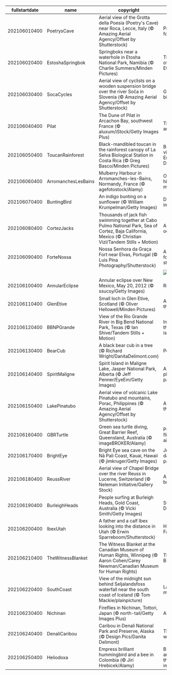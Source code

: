 |fullstartdate|name|copyright|title|image|
|--|--|--|--|--|
202106010400|PoetrysCave|Aerial view of the Grotta della Poesia (Poetry's Cave) near Roca, Lecce, Italy (© Amazing Aerial Agency/Offset by Shutterstock)|Pretty poetic for a pit|![](/en-CA/2021/06/202106010400PoetrysCave.jpg)|
202106020400|EstoshaSpringbok|Springboks near a waterhole in Etosha National Park, Namibia (© Charlie Summers/Minden Pictures)|The dry days of winter in Etosha|![](/en-CA/2021/06/202106020400EstoshaSpringbok.jpg)|
202106030400|SocaCycles|Aerial view of cyclists on a wooden suspension bridge over the river Soča in Slovenia (© Amazing Aerial Agency/Offset by Shutterstock)|Get on your bike and ride|![](/en-CA/2021/06/202106030400SocaCycles.jpg)|
202106040400|Pilat|The Dune of Pilat in Arcachon Bay, southwest France (© aluxum/iStock/Getty Images Plus)|Through thick and thin|![](/en-CA/2021/06/202106040400Pilat.jpg)|
202106050400|ToucanRainforest|Black-mandibled toucan in the rainforest canopy of La Selva Biological Station in Costa Rica (© Greg Basco/Minden Pictures)|Bird’s-eye view on World Environment Day|![](/en-CA/2021/06/202106050400ToucanRainforest.jpg)|
202106060400|ArromanchesLesBains|Mulberry Harbour in Arromanches-les-Bains, Normandy, France (© agefotostock/Alamy)|On this shore, history was made|![](/en-CA/2021/06/202106060400ArromanchesLesBains.jpg)|
202106070400|BuntingBird|An indigo bunting on a sunflower (© William Krumpelman/Getty Images)|Dressed to impress|![](/en-CA/2021/06/202106070400BuntingBird.jpg)|
202106080400|CortezJacks|Thousands of jack fish swimming together at Cabo Pulmo National Park, Sea of Cortez, Baja California, Mexico (© Christian Vizl/Tandem Stills + Motion)|A day for our oceans|![](/en-CA/2021/06/202106080400CortezJacks.jpg)|
202106090400|ForteNossa|Nossa Senhora da Graça Fort near Elvas, Portugal (© Luis Pina Photography/Shutterstock)|A Portuguese fort takes a star turn|![](/en-CA/2021/06/202106090400ForteNossa.jpg)|
||||![](/en-CA/2021/06/.jpg)|
202106100400|AnnularEclipse|Annular eclipse over New Mexico, May 20, 2012 (© ssucsy/Getty Images)|Ring of fire|![](/en-CA/2021/06/202106100400AnnularEclipse.jpg)|
202106110400|GlenEtive|Small loch in Glen Etive, Scotland (© Oliver Hellowell/Minden Pictures)|An island in the Highlands|![](/en-CA/2021/06/202106110400GlenEtive.jpg)|
202106120400|BBNPGrande|View of the Rio Grande River in Big Bend National Park, Texas (© Ian Shive/Tandem Stills + Motion)|In Texas, even the riverbend is big|![](/en-CA/2021/06/202106120400BBNPGrande.jpg)|
202106130400|BearCub|A black bear cub in a tree (© Richard Wright/DanitaDelimont.com)|Peek-a-boo!|![](/en-CA/2021/06/202106130400BearCub.jpg)|
202106140400|SpiritMaligne|Spirit Island in Maligne Lake, Jasper National Park, Alberta (© Jeff Penner/EyeEm/Getty Images)|A photographer’s paradise|![](/en-CA/2021/06/202106140400SpiritMaligne.jpg)|
202106150400|LakePinatubo|Aerial view of volcanic Lake Pinatubo and mountains, Porac, Philippines (© Amazing Aerial Agency/Offset by Shutterstock)|Are you older than this lake?|![](/en-CA/2021/06/202106150400LakePinatubo.jpg)|
202106160400|GBRTurtle|Green sea turtle diving, Great Barrier Reef, Queensland, Australia (© imageBROKER/Alamy)|Put your flippers in the air…|![](/en-CA/2021/06/202106160400GBRTurtle.jpg)|
202106170400|BrightEye|Bright Eye sea cave on the Nā Pali Coast, Kauai, Hawaii (© jimkruger/Getty Images)|Just another day in paradise|![](/en-CA/2021/06/202106170400BrightEye.jpg)|
202106180400|ReussRiver|Aerial view of Chapel Bridge over the river Reuss in Lucerne, Switzerland (© Neleman Initiative/Gallery Stock)|A Swiss city of bridges|![](/en-CA/2021/06/202106180400ReussRiver.jpg)|
202106190400|BurleighHeads|People surfing at Burleigh Heads, Gold Coast, Australia (© Vicki Smith/Getty Images)|Surf's up—Down Under|![](/en-CA/2021/06/202106190400BurleighHeads.jpg)|
202106200400|IbexUtah|A father and a calf Ibex looking into the distance in Utah (© Erwin Sparreboom/Shutterstock)|Happy Father's Day|![](/en-CA/2021/06/202106200400IbexUtah.jpg)|
202106210400|TheWitnessBlanket|The Witness Blanket at the Canadian Museum of Human Rights, Winnipeg (© Aaron Cohen/Carey Newman/Canadian Museum for Human Rights)|The Witness Blanket|![](/en-CA/2021/06/202106210400TheWitnessBlanket.jpg)|
202106220400|SouthCoast|View of the midnight sun behind Seljalandsfoss waterfall near the south coast of Iceland (© Tom Mackie/plainpicture)|Land of the midnight sun|![](/en-CA/2021/06/202106220400SouthCoast.jpg)|
202106230400|Nichinan|Fireflies in Nichinan, Tottori, Japan (© north-tail/Getty Images Plus)|A firefly frolic|![](/en-CA/2021/06/202106230400Nichinan.jpg)|
202106240400|DenaliCaribou|Caribou in Denali National Park and Preserve, Alaska (© Design Pics/Danita Delimont)|The call of the wild in Alaska|![](/en-CA/2021/06/202106240400DenaliCaribou.jpg)|
202106250400|Heliodoxa|Empress brilliant hummingbird and a bee in Colombia (© Jiri Hrebicek/Alamy)|Birds, bees, and why they're so important|![](/en-CA/2021/06/202106250400Heliodoxa.jpg)|

